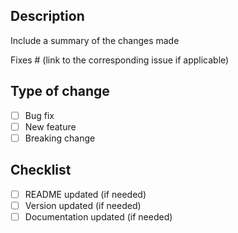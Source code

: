 ## Description

Include a summary of the changes made

Fixes # (link to the corresponding issue if applicable)

## Type of change

- [ ] Bug fix
- [ ] New feature
- [ ] Breaking change

## Checklist

- [ ] README updated (if needed)
- [ ] Version updated (if needed)
- [ ] Documentation updated (if needed)

